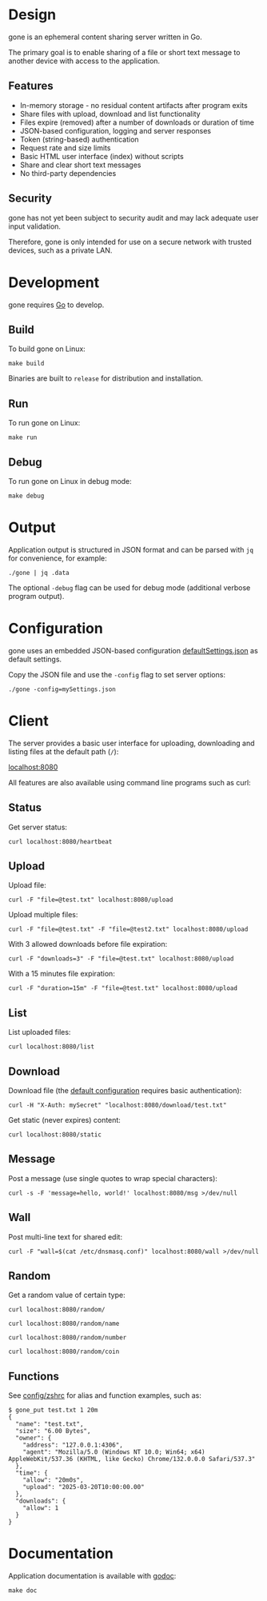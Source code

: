 # Design

gone is an ephemeral content sharing server written in Go.

The primary goal is to enable sharing of a file or short text message to another device with access to the application.

## Features

- In-memory storage - no residual content artifacts after program exits
- Share files with upload, download and list functionality
- Files expire (removed) after a number of downloads or duration of time
- JSON-based configuration, logging and server responses
- Token (string-based) authentication
- Request rate and size limits
- Basic HTML user interface (index) without scripts
- Share and clear short text messages
- No third-party dependencies

## Security

gone has not yet been subject to security audit and may lack adequate user input validation.

Therefore, gone is only intended for use on a secure network with trusted devices, such as a private LAN.

# Development

gone requires [Go](https://go.dev/doc/install) to develop.

## Build

To build gone on Linux:

```
make build
```

Binaries are built to `release` for distribution and installation.

## Run

To run gone on Linux:

```
make run
```

## Debug

To run gone on Linux in debug mode:

```
make debug
```

# Output

Application output is structured in JSON format and can be parsed with `jq` for convenience, for example:

```
./gone | jq .data
```

The optional `-debug` flag can be used for debug mode (additional verbose program output).

# Configuration

gone uses an embedded JSON-based configuration [defaultSettings.json](https://github.com/drduh/gone/blob/main/settings/defaultSettings.json) as default settings.

Copy the JSON file and use the `-config` flag to set server options:

```
./gone -config=mySettings.json
```

# Client

The server provides a basic user interface for uploading, downloading and listing files at the default path (`/`):

[localhost:8080](http://localhost:8080)

All features are also available using command line programs such as curl:

## Status

Get server status:

```
curl localhost:8080/heartbeat
```

## Upload

Upload file:

```
curl -F "file=@test.txt" localhost:8080/upload
```

Upload multiple files:

```
curl -F "file=@test.txt" -F "file=@test2.txt" localhost:8080/upload
```

With 3 allowed downloads before file expiration:

```
curl -F "downloads=3" -F "file=@test.txt" localhost:8080/upload
```

With a 15 minutes file expiration:

```
curl -F "duration=15m" -F "file=@test.txt" localhost:8080/upload
```

## List

List uploaded files:

```
curl localhost:8080/list
```

## Download

Download file (the [default configuration](https://github.com/drduh/gone/blob/main/config/defaultSettings.json) requires basic authentication):

```
curl -H "X-Auth: mySecret" "localhost:8080/download/test.txt"
```

Get static (never expires) content:

```
curl localhost:8080/static
```

## Message

Post a message (use single quotes to wrap special characters):

```
curl -s -F 'message=hello, world!' localhost:8080/msg >/dev/null
```

## Wall

Post multi-line text for shared edit:

```
curl -F "wall=$(cat /etc/dnsmasq.conf)" localhost:8080/wall >/dev/null
```

## Random

Get a random value of certain type:

```
curl localhost:8080/random/

curl localhost:8080/random/name

curl localhost:8080/random/number

curl localhost:8080/random/coin
```


## Functions

See [config/zshrc](https://github.com/drduh/config/blob/main/zshrc#L541) for alias and function examples, such as:

```
$ gone_put test.txt 1 20m
{
  "name": "test.txt",
  "size": "6.00 Bytes",
  "owner": {
    "address": "127.0.0.1:4306",
    "agent": "Mozilla/5.0 (Windows NT 10.0; Win64; x64) AppleWebKit/537.36 (KHTML, like Gecko) Chrome/132.0.0.0 Safari/537.3"
  },
  "time": {
    "allow": "20m0s",
    "upload": "2025-03-20T10:00:00.00"
  },
  "downloads": {
    "allow": 1
  }
}
```

# Documentation

Application documentation is available with [godoc](https://go.dev/blog/godoc):

```
make doc
```
